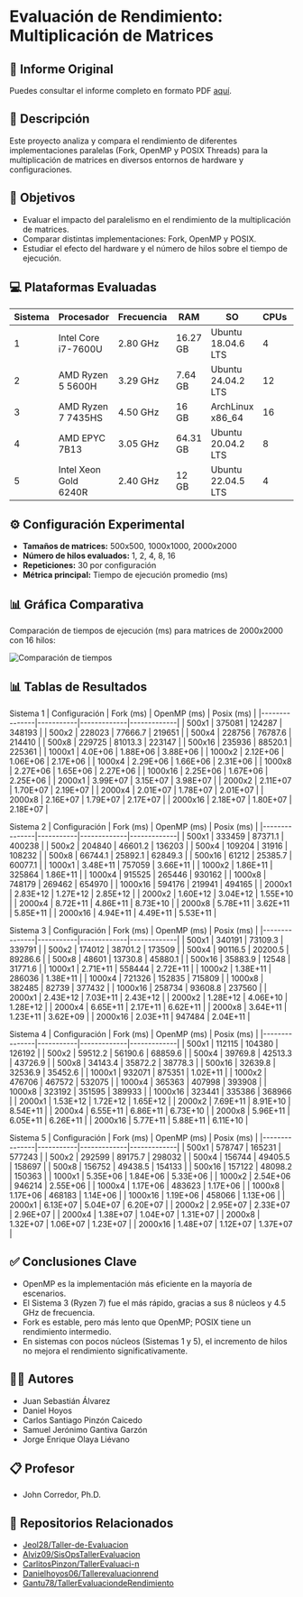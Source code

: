 # Evaluación de Rendimiento: Multiplicación de Matrices

## 📎 Informe Original

Puedes consultar el informe completo en formato PDF [aquí](Informe%20de%20Evaluación%20de%20Rendimiento.pdf).

## 📘 Descripción

Este proyecto analiza y compara el rendimiento de diferentes implementaciones paralelas (Fork, OpenMP y POSIX Threads) para la multiplicación de matrices en diversos entornos de hardware y configuraciones.

## 🧠 Objetivos

- Evaluar el impacto del paralelismo en el rendimiento de la multiplicación de matrices.
- Comparar distintas implementaciones: Fork, OpenMP y POSIX.
- Estudiar el efecto del hardware y el número de hilos sobre el tiempo de ejecución.

## 💻 Plataformas Evaluadas

| Sistema | Procesador                       | Frecuencia | RAM     | SO                  | CPUs | Hilos | Núcleos |
|---------|----------------------------------|------------|---------|----------------------|------|--------|----------|
| 1       | Intel Core i7-7600U              | 2.80 GHz   | 16.27 GB| Ubuntu 18.04.6 LTS   | 4    | 2      | 2        |
| 2       | AMD Ryzen 5 5600H                | 3.29 GHz   | 7.64 GB | Ubuntu 24.04.2 LTS   | 12   | 2      | 6        |
| 3       | AMD Ryzen 7 7435HS               | 4.50 GHz   | 16 GB   | ArchLinux x86_64     | 16   | 2      | 8        |
| 4       | AMD EPYC 7B13                    | 3.05 GHz   | 64.31 GB| Ubuntu 20.04.2 LTS   | 8    | 2      | 4        |
| 5       | Intel Xeon Gold 6240R            | 2.40 GHz   | 12 GB   | Ubuntu 22.04.5 LTS   | 4    | 1      | 1        |

## ⚙️ Configuración Experimental

- **Tamaños de matrices:** 500x500, 1000x1000, 2000x2000
- **Número de hilos evaluados:** 1, 2, 4, 8, 16
- **Repeticiones:** 30 por configuración
- **Métrica principal:** Tiempo de ejecución promedio (ms)

## 📊 Gráfica Comparativa

Comparación de tiempos de ejecución (ms) para matrices de 2000x2000 con 16 hilos:

![Comparación de tiempos](grafica_comparativa_2000x2000_16hilos.png)

## 📊 Tablas de Resultados
Sistema 1
| Configuración | Fork (ms) | OpenMP (ms) | Posix (ms) |
|---------------|-----------|-------------|-------------|
| 500x1         | 375081    | 124287      | 348193      |
| 500x2         | 228023    | 77666.7     | 219651      |
| 500x4         | 228756    | 76787.6     | 214410      |
| 500x8         | 229725    | 81013.3     | 223147      |
| 500x16        | 235936    | 88520.1     | 225361      |
| 1000x1        | 4.0E+06   | 1.88E+06    | 3.88E+06    |
| 1000x2        | 2.12E+06  | 1.06E+06    | 2.17E+06    |
| 1000x4        | 2.29E+06  | 1.66E+06    | 2.31E+06    |
| 1000x8        | 2.27E+06  | 1.65E+06    | 2.27E+06    |
| 1000x16       | 2.25E+06  | 1.67E+06    | 2.25E+06    |
| 2000x1        | 3.99E+07  | 3.15E+07    | 3.98E+07    |
| 2000x2        | 2.11E+07  | 1.70E+07    | 2.19E+07    |
| 2000x4        | 2.01E+07  | 1.78E+07    | 2.01E+07    |
| 2000x8        | 2.16E+07  | 1.79E+07    | 2.17E+07    |
| 2000x16       | 2.18E+07  | 1.80E+07    | 2.18E+07    |

Sistema 2
| Configuración | Fork (ms) | OpenMP (ms) | Posix (ms) |
|---------------|-----------|-------------|-------------|
| 500x1         | 333459    | 87371.1     | 400238      |
| 500x2         | 204840    | 46601.2     | 136203      |
| 500x4         | 109204    | 31916       | 108232      |
| 500x8         | 66744.1   | 25892.1     | 62849.3     |
| 500x16        | 61212     | 25385.7     | 60077.1     |
| 1000x1        | 3.48E+11  | 757059      | 3.66E+11    |
| 1000x2        | 1.86E+11  | 325864      | 1.86E+11    |
| 1000x4        | 915525    | 265446      | 930162      |
| 1000x8        | 748179    | 269462      | 654970      |
| 1000x16       | 594176    | 219941      | 494165      |
| 2000x1        | 2.83E+12  | 1.27E+12    | 2.85E+12    |
| 2000x2        | 1.60E+12  | 3.04E+12    | 1.55E+10    |
| 2000x4        | 8.72E+11  | 4.86E+11    | 8.73E+10    |
| 2000x8        | 5.78E+11  | 3.62E+11    | 5.85E+11    |
| 2000x16       | 4.94E+11  | 4.49E+11    | 5.53E+11    |

Sistema 3
| Configuración | Fork (ms) | OpenMP (ms) | Posix (ms) |
|---------------|-----------|-------------|-------------|
| 500x1         | 340191    | 73109.3     | 339791      |
| 500x2         | 174012    | 38701.2     | 173509      |
| 500x4         | 90116.5   | 20200.5     | 89286.6     |
| 500x8         | 48601     | 13730.8     | 45880.1     |
| 500x16        | 35883.9   | 12548       | 31771.6     |
| 1000x1        | 2.71E+11  | 558444      | 2.72E+11    |
| 1000x2        | 1.38E+11  | 286036      | 1.38E+11    |
| 1000x4        | 721326    | 152835      | 715809      |
| 1000x8        | 382485    | 82739       | 377432      |
| 1000x16       | 258734    | 93608.8     | 237560      |
| 2000x1        | 2.43E+12  | 7.03E+11    | 2.43E+12    |
| 2000x2        | 1.28E+12  | 4.06E+10    | 1.28E+12    |
| 2000x4        | 6.65E+11  | 2.17E+11    | 6.62E+11    |
| 2000x8        | 3.64E+11  | 1.23E+11    | 3.62E+09    |
| 2000x16       | 2.03E+11  | 947484      | 2.04E+11    |

Sistema 4
| Configuración | Fork (ms) | OpenMP (ms) | Posix (ms) |
|---------------|-----------|-------------|-------------|
| 500x1         | 112115    | 104380      | 126192      |
| 500x2         | 59512.2   | 56190.6     | 68859.6     |
| 500x4         | 39769.8   | 42513.3     | 43726.9     |
| 500x8         | 34143.4   | 35872.2     | 38778.3     |
| 500x16        | 32639.8   | 32536.9     | 35452.6     |
| 1000x1        | 932071    | 875351      | 1.02E+11    |
| 1000x2        | 476706    | 467572      | 532075      |
| 1000x4        | 365363    | 407998      | 393908      |
| 1000x8        | 323192    | 351595      | 389933      |
| 1000x16       | 323441    | 335386      | 368966      |
| 2000x1        | 1.53E+12  | 1.72E+12    | 1.65E+12    |
| 2000x2        | 7.69E+11  | 8.91E+10    | 8.54E+11    |
| 2000x4        | 6.55E+11  | 6.86E+11    | 6.73E+10    |
| 2000x8        | 5.96E+11  | 6.05E+11    | 6.26E+11    |
| 2000x16       | 5.77E+11  | 5.88E+11    | 6.11E+10    |

Sistema 5
| Configuración | Fork (ms) | OpenMP (ms) | Posix (ms) |
|---------------|-----------|-------------|-------------|
| 500x1         | 578747    | 165231      | 577243      |
| 500x2         | 292599    | 89175.7     | 298032      |
| 500x4         | 156744    | 49405.5     | 158697      |
| 500x8         | 156752    | 49438.5     | 154133      |
| 500x16        | 157122    | 48098.2     | 150363      |
| 1000x1        | 5.35E+06  | 1.84E+06    | 5.33E+06    |
| 1000x2        | 2.54E+06  | 946214      | 2.55E+06    |
| 1000x4        | 1.17E+06  | 483623      | 1.17E+06    |
| 1000x8        | 1.17E+06  | 468183      | 1.14E+06    |
| 1000x16       | 1.19E+06  | 458066      | 1.13E+06    |
| 2000x1        | 6.13E+07  | 5.04E+07    | 6.20E+07    |
| 2000x2        | 2.95E+07  | 2.33E+07    | 2.96E+07    |
| 2000x4        | 1.38E+07  | 1.04E+07    | 1.31E+07    |
| 2000x8        | 1.32E+07  | 1.06E+07    | 1.23E+07    |
| 2000x16       | 1.48E+07  | 1.12E+07    | 1.37E+07    |


## ✅ Conclusiones Clave

- OpenMP es la implementación más eficiente en la mayoría de escenarios.
- El Sistema 3 (Ryzen 7) fue el más rápido, gracias a sus 8 núcleos y 4.5 GHz de frecuencia.
- Fork es estable, pero más lento que OpenMP; POSIX tiene un rendimiento intermedio.
- En sistemas con pocos núcleos (Sistemas 1 y 5), el incremento de hilos no mejora el rendimiento significativamente.

## 👨‍💻 Autores

- Juan Sebastián Álvarez
- Daniel Hoyos
- Carlos Santiago Pinzón Caicedo
- Samuel Jerónimo Gantiva Garzón
- Jorge Enrique Olaya Liévano

## 📋 Profesor

- John Corredor, Ph.D.

## 🔗 Repositorios Relacionados

- [Jeol28/Taller-de-Evaluacion](https://github.com/Jeol28/Taller-de-Evaluacion)
- [Alviz09/SisOpsTallerEvaluacion](https://github.com/Alviz09/SisOpsTallerEvaluacion)
- [CarlitosPinzon/TallerEvaluaci-n](https://github.com/CarlitosPinzon/TallerEvaluaci-n)
- [Danielhoyos06/Tallerevaluacionrend](https://github.com/Danielhoyos06/Tallerevaluacionrend)
- [Gantu78/TallerEvaluaciondeRendimiento](https://github.com/Gantu78/TallerEvaluaciondeRendimiento)

